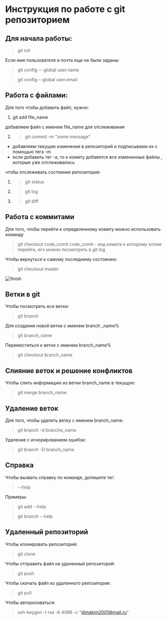 # Инструкция по работе с git репозиторием

## Для начала работы:
>git init

Если имя пользователя и почта еще не были заданы:

>git config -- global user.name

>git config --global user.email

## Работа с файлами:
Для того чтобы добавить файл, нужно:
1. git add file_name

добавляем файл с именем file_name для отслеживания

2. >git commit -m "some message"

* добавляем текущие изменения в репозиторий и подписываем их с помощью тега -m
* если добавить тег -а, то к комиту добавятся все измененные файлы , которые уже отслеживались

чтобы отслеживать состояние репозитория:
1. >git status
2. >git log
3. >git diff


## Работа с коммитами
Для того, чтобы перейти к определенному комиту можно использовать команду 
>git checkout code_comit
    code_comit - код комита к которому хотим перейти, его можно посмотреть в git log

Чтобы вернуться к самому последнему состоянию:
>git checkout master

![finish](finish.jpg)


## Ветки в git
Чтобы посмотреть все ветки:
> git branch

Для создания новой ветки с именем branch _name%
>git branch_name

Переместиться к ветке с именем branch_name%
>git checkout branch_name


## Слияние веток и решение конфликтов
Чтобы слить информацию из ветки branch_name в текущую:
>git merge branch_name


## Удаление веток
Для того, чтобы удалить ветку с именем branch_name:
>git branch -d branche_name

Удаление с игнорированием ошибок:
>git branch -D branch_name


## Справка

Чтобы вызвать справку по команде, допишите тег:
>--help

Примеры:
>git add --help

>git branch --help


## Удаленный репозиторий

Чтобы клонировать репозиторий:
>git clone

Чтобы отправить файл на удаленный репозиторий:
>git push

Чтобы скачать файл из удаленного репозитория:
>git pull

Чтобы авторизоваться:
> ssh-keygen -t rsa -b 4096 -c "dimakim2001@mail.ru"

